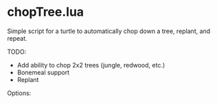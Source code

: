 # chopTree.lua

Simple script for a turtle to automatically chop down a tree, replant, and repeat.

TODO:
  - Add ability to chop 2x2 trees (jungle, redwood, etc.)
  - Bonemeal support
  - Replant
  

Options:
